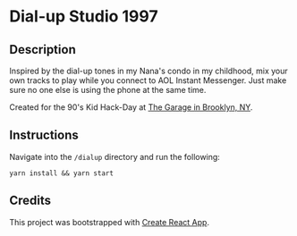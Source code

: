 # Dial-up Studio 1997

## Description
Inspired by the dial-up tones in my Nana's condo in my childhood, mix your own tracks to play while you connect to AOL Instant Messenger. Just make sure no one else is using the phone at the same time.

Created for the 90's Kid Hack-Day at [The Garage in Brooklyn, NY](https://thegarage.dev/).

## Instructions
Navigate into the `/dialup` directory and run the following:

```
yarn install && yarn start
```

## Credits
This project was bootstrapped with [Create React App](https://github.com/facebook/create-react-app).
